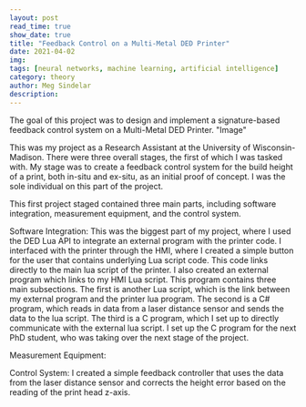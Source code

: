 ```yaml
---
layout: post
read_time: true
show_date: true
title: "Feedback Control on a Multi-Metal DED Printer"
date: 2021-04-02
img: 
tags: [neural networks, machine learning, artificial intelligence]
category: theory
author: Meg Sindelar
description: 
---
```

The goal of this project was to design and implement a signature-based feedback control system on a Multi-Metal DED Printer.
"Image"
  

This was my project as a Research Assistant at the University of Wisconsin-Madison. There were three overall stages, the first of which I was tasked with. My stage was to create a feedback control system for the build height of a print, both in-situ and ex-situ, as an initial proof of concept. I was the sole individual on this part of the project.

This first project staged contained three main parts, including software integration, measurement equipment, and the control system. 

Software Integration:
    This was the biggest part of my project, where I used the DED Lua API to integrate an external program with the printer code. I interfaced with the printer through the HMI, where I created a simple button for the user that contains underlying Lua script code. This code links directly to the main lua script of the printer. I also created an external program which links to my HMI Lua script. This program contains three main subsections. The first is another Lua script, which is the link between my external program and the printer lua program. The second is a C# program, which reads in data from a laser distance sensor and sends the data to the lua script. The third is a C program, which I set up to directly communicate with the external lua script. I set up the C program for the next PhD student, who was taking over the next stage of the project.


Measurement Equipment:
    


Control System:
    I created a simple feedback controller that uses the data from the laser distance sensor and corrects the height error based on the reading of the print head z-axis.

